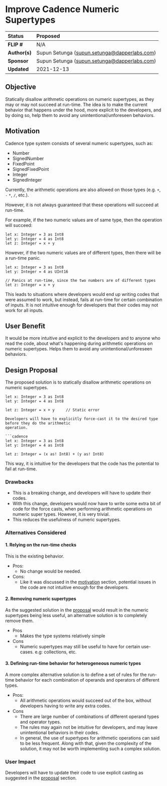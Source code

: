 # Improve Cadence Numeric Supertypes

| Status        | Proposed       |
:-------------- |:---------------------------------------------------- |
| **FLIP #**    | N/A|
| **Author(s)** | Supun Setunga (supun.setunga@dapperlabs.com)       |
| **Sponsor**   | Supun Setunga (supun.setunga@dapperlabs.com)       |
| **Updated**   | 2021-12-13                                           |

## Objective

Statically disallow arithmetic operations on numeric supertypes, as they may or may not succeed at
run-time.
The idea is to make the current behavior that happens under the hood, more explicit to the developers,
and by doing so, help them to avoid any unintentional/unforeseen behaviors.

## Motivation

Cadence type system consists of several numeric supertypes, such as:
- Number
- SignedNumber
- FixedPoint
- SignedFixedPoint
- Integer
- SignedInteger

Currently, the arithmetic operations are also allowed on those types (e.g. `+`, `-` `*`, `/`, etc.).

However, it is not always guaranteed that these operations will succeed at run-time.

For example, if the two numeric values are of same type, then the operation will succeed:
```cadence
let x: Integer = 3 as Int8
let y: Integer = 4 as Int8
let z: Integer = x + y
```

However, if the two numeric values are of different types, then there will be a run-time panic.
```cadence
let x: Integer = 3 as Int8
let y: Integer = 4 as UInt16

// Panics at run-time, since the two numbers are of different types
let z: Integer = x + y
```

This leads to situations where developers would end up writing codes that were assumed to work,
but instead, fails at run-time for certain combination of inputs.
It is not intuitive enough for developers that their codes may not work for all inputs.

## User Benefit
It would be more intuitive and explicit to the developers and to anyone who read the code, about
what's happening during arithmetic operations on numeric supertypes. 
Helps them to avoid any unintentional/unforeseen behaviors.

## Design Proposal

The proposed solution is to statically disallow arithmetic operations on numeric supertypes.

```cadence
let x: Integer = 3 as Int8
let y: Integer = 4 as Int8

let z: Integer = x + y     // Static error

Developers will have to explicitly force-cast it to the desired type before they do the arithmetic
operation.

```cadence
let x: Integer = 3 as Int8
let y: Integer = 4 as Int8

let z: Integer = (x as! Int8) + (y as! Int8)
```
This way, it is intuitive for the developers that the code has the potential to fail at run-time. 

### Drawbacks
- This is a breaking change, and developers will have to update their codes.
- With this change, developers would now have to write some extra bit of code for the force casts,
when performing arithmetic operations on numeric super types. However, it is very trivial. 
- This reduces the usefulness of numeric supertypes.

### Alternatives Considered

#### 1. Relying on the run-time checks
This is the existing behavior.
- Pros:
  - No change would be needed.
- Cons:
  - Like it was discussed in the [motivation](#motivation) section, potential issues in the code
    are not intuitive enough for the developers.

#### 2. Removing numeric supertypes
As the suggested solution in the [proposal](#design-proposal) would result in the numeric supertypes
being less useful, an alternative solution is to completely remove them.
- Pros
  - Makes the type systems relatively simple
- Cons
  - Numeric supertypes may still be useful to have for certain use-cases. e.g: collections, etc.

#### 3. Defining run-time behavior for heterogeneous numeric types
A more complex alternative solution is to define a set of rules for the run-time behavior for each
combination of operands and operators of different types.
- Pros:
  - All arithmetic operations would succeed out of the box, without developers having to write any
    extra codes.
- Cons
  - There are large number of combinations of different operand types and operator types.
  - The rules may again not be intuitive for developers, and may leave unintentional behaviors in
    their codes.
  - In general, the use of supertypes for arithmetic operations can said to be less frequent.
    Along with that, given the complexity of the solution, it may not be worth implementing such a
    complex solution.
  

### User Impact

Developers will have to update their code to use explicit casting as suggested in the
[proposal](#design-proposal) section.
